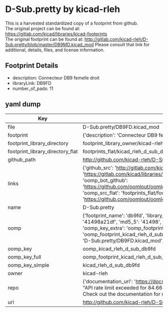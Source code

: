 # D-Sub.pretty by kicad-rleh  
This is a harvested standardized copy of a footprint from github.  
The original project can be found at:  
https://gitlab.com/kicad/libraries/kicad-footprints  
The original footprint can be found at:
http://gitlab.com/kicad-rleh/D-Sub.pretty/blob/master/DB9MD.kicad_mod
Please consult that link for additional, details, files, and license information.  
## Footprint Details
* description: Connecteur DB9 femelle droit  
* libraryLink: DB9FD  
* number_of_pads: 11  
## yaml dump  
| Key | Value |  
| --- | --- |  
| file | D-Sub.pretty/DB9FD.kicad_mod |  
| footprint | {'description': 'Connecteur DB9 femelle droit', 'libraryLink': 'DB9FD', 'number_of_pads': 11} |  
| footprint_library_directory | footprint_library_owner/kicad-rleh_D-Sub.pretty |  
| footprint_library_directory_flat | footprints_flat/kicad_rleh_d_sub_db9fd/working |  
| github_path | http://github.com/kicad-rleh/D-Sub.pretty/blob/master/DB9FD.kicad_mod |  
| links | {'github_src': 'http://gitlab.com/kicad-rleh/D-Sub.pretty/blob/master/DB9MD.kicad_mod', 'github_src_repo': 'https://gitlab.com/kicad/libraries/kicad-footprints', 'oomp_bot': 'footprints/kicad_rleh_d_sub_db9fd/working', 'oomp_bot_github': 'https://github.com/oomlout/oomlout_oomp_footprint_bot/tree/main/footprints/kicad_rleh_d_sub_db9fd/working', 'oomp_src_flat': 'footprints_flat/footprints_flat/kicad_rleh_d_sub_db9fd/working', 'oomp_src_flat_github': 'https://github.com/oomlout/oomlout_oomp_footprint_src/tree/main/footprints_flat/kicad_rleh_d_sub_db9fd/working'} |  
| name | D-Sub.pretty |  
| oomp | {'footprint_name': 'db9fd', 'library_name': 'd_sub', 'md5': '41498a21df51538ed1f71cc2cf19f367', 'md5_10': '41498a21df', 'md5_5': '41498', 'md5_6': '41498a', 'oomp_key': 'oomp_kicad_rleh_d_sub_db9fd', 'oomp_key_extra': 'oomp_footprint_kicad_rleh_d_sub_db9fd', 'oomp_key_full': 'oomp_footprint_kicad_rleh_d_sub_db9fd_41498a', 'oomp_key_simple': 'kicad_rleh_d_sub_db9fd', 'original_filename': 'D-Sub.pretty/DB9FD.kicad_mod', 'owner_name': 'kicad_rleh'} |  
| oomp_key | oomp_kicad_rleh_d_sub_db9fd |  
| oomp_key_full | oomp_footprint_kicad_rleh_d_sub_db9fd |  
| oomp_key_simple | kicad_rleh_d_sub_db9fd |  
| owner | kicad-rleh |  
| repo | {'documentation_url': 'https://docs.github.com/rest/overview/resources-in-the-rest-api#rate-limiting', 'message': "API rate limit exceeded for 84.66.173.59. (But here's the good news: Authenticated requests get a higher rate limit. Check out the documentation for more details.)"} |  
| url | http://github.com/kicad-rleh/D-Sub.pretty |  

